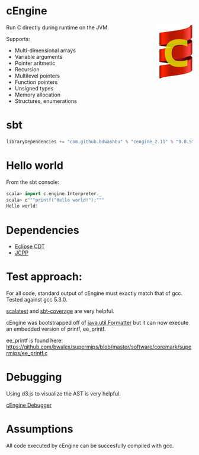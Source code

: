 # cEngine

Run C directly during runtime on the JVM.
<img align="right" src="cEngineLogo.png" width="100">

Supports:
- Multi-dimensional arrays
- Variable arguments
- Pointer aritmetic
- Recursion
- Multilevel pointers
- Function pointers
- Unsigned types
- Memory allocation
- Structures, enumerations

# sbt
```scala
libraryDependencies += "com.github.bdwashbu" % "cengine_2.11" % "0.0.5"
```

# Hello world

From the sbt console:
```scala
scala> import c.engine.Interpreter._
scala> c"""printf("Hello world!");"""
Hello world!
```

# Dependencies

* [Eclipse CDT](https://eclipse.org/cdt/)
* [JCPP](http://www.anarres.org/projects/jcpp/)

# Test approach:
For all code, standard output of cEngine must exactly match that of gcc.  Tested against gcc 5.3.0.

[scalatest](https://github.com/scalatest/scalatest) and [sbt-coverage](https://github.com/scoverage/sbt-scoverage) are very helpful.

cEngine was bootstrapped off of [java.util.Formatter](https://docs.oracle.com/javase/7/docs/api/java/util/Formatter.html) but it can now execute an embedded version of printf, ee_printf.

ee_printf is found here:
https://github.com/bwalex/supermips/blob/master/software/coremark/supermips/ee_printf.c

# Debugging

Using d3.js to visualize the AST is very helpful.  

[cEngine Debugger](https://github.com/bdwashbu/cEngine_debugger)

# Assumptions
All code executed by cEngine can be succesfully compiled with gcc.  
